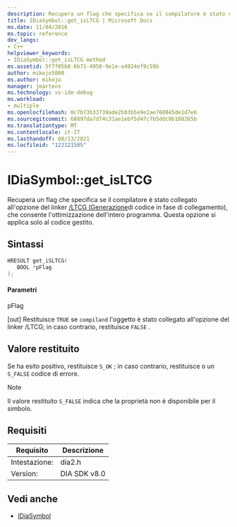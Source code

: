 ```yaml
---
description: Recupera un flag che specifica se il compilatore è stato collegato all'opzione del linker /LTCG (Generazione di codice in fase di collegamento)(/cpp/build/reference/ltcg-link-time-code-generation), che consente l'ottimizzazione dell'intero programma.
title: IDiaSymbol::get_isLTCG | Microsoft Docs
ms.date: 11/04/2016
ms.topic: reference
dev_langs:
- C++
helpviewer_keywords:
- IDiaSymbol::get_isLTCG method
ms.assetid: 5f7f05b8-6b71-4958-9e1e-e4924ef9c59b
author: mikejo5000
ms.author: mikejo
manager: jmartens
ms.technology: vs-ide-debug
ms.workload:
- multiple
ms.openlocfilehash: 0c7b73b33739ade2b83b5e9e2ae760845de1d7e6
ms.sourcegitcommit: 68897da7d74c31ae1ebf5d47c7b5ddc9b108265b
ms.translationtype: MT
ms.contentlocale: it-IT
ms.lasthandoff: 08/13/2021
ms.locfileid: "122121505"
---
```

# <a name="idiasymbolget_isltcg"></a>IDiaSymbol::get_isLTCG
Recupera un flag che specifica [](../../debugger/debug-interface-access/compiland.md) se il compilatore è stato collegato all'opzione del linker [/LTCG (Generazione](/cpp/build/reference/ltcg-link-time-code-generation)di codice in fase di collegamento), che consente l'ottimizzazione dell'intero programma. Questa opzione si applica solo al codice gestito.

## <a name="syntax"></a>Sintassi

```C++
HRESULT get_iSLTCG(
   BOOL *pFlag
);
```

#### <a name="parameters"></a>Parametri
 pFlag

[out] Restituisce `TRUE` se `compiland` l'oggetto è stato collegato all'opzione del linker /LTCG; in caso contrario, restituisce `FALSE` .

## <a name="return-value"></a>Valore restituito
 Se ha esito positivo, restituisce `S_OK` ; in caso contrario, restituisce o un `S_FALSE` codice di errore.

> [!NOTE]
> Il valore restituito `S_FALSE` indica che la proprietà non è disponibile per il simbolo.

## <a name="requirements"></a>Requisiti

|Requisito|Descrizione|
|-----------------|-----------------|
|Intestazione:|dia2.h|
|Version:|DIA SDK v8.0|

## <a name="see-also"></a>Vedi anche
- [IDiaSymbol](../../debugger/debug-interface-access/idiasymbol.md)
